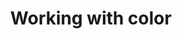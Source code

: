 ---
title: 5. Working with color
description: Use HSL to represent colors using attributes the human-eye perceives.
bookPage: 119
---